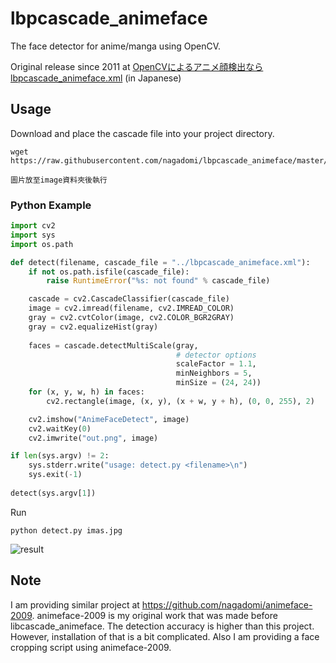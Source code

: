# lbpcascade_animeface

The face detector for anime/manga using OpenCV.

Original release since 2011 at [OpenCVによるアニメ顔検出ならlbpcascade_animeface.xml](http://ultraist.hatenablog.com/entry/20110718/1310965532) (in Japanese)

## Usage

Download and place the cascade file into your project directory.

    wget https://raw.githubusercontent.com/nagadomi/lbpcascade_animeface/master/lbpcascade_animeface.xml
    
    圖片放至image資料夾後執行
### Python Example

```python
import cv2
import sys
import os.path

def detect(filename, cascade_file = "../lbpcascade_animeface.xml"):
    if not os.path.isfile(cascade_file):
        raise RuntimeError("%s: not found" % cascade_file)

    cascade = cv2.CascadeClassifier(cascade_file)
    image = cv2.imread(filename, cv2.IMREAD_COLOR)
    gray = cv2.cvtColor(image, cv2.COLOR_BGR2GRAY)
    gray = cv2.equalizeHist(gray)
    
    faces = cascade.detectMultiScale(gray,
                                     # detector options
                                     scaleFactor = 1.1,
                                     minNeighbors = 5,
                                     minSize = (24, 24))
    for (x, y, w, h) in faces:
        cv2.rectangle(image, (x, y), (x + w, y + h), (0, 0, 255), 2)

    cv2.imshow("AnimeFaceDetect", image)
    cv2.waitKey(0)
    cv2.imwrite("out.png", image)

if len(sys.argv) != 2:
    sys.stderr.write("usage: detect.py <filename>\n")
    sys.exit(-1)
    
detect(sys.argv[1])
```
Run

    python detect.py imas.jpg

![result](https://raw.githubusercontent.com/nagadomi/lbpcascade_animeface/master/figure/imas.png)

## Note
I am providing similar project at https://github.com/nagadomi/animeface-2009. animeface-2009 is my original work that was made before libcascade_animeface. The detection accuracy is higher than this project. However, installation of that is a bit complicated. Also I am providing a face cropping script using animeface-2009.
